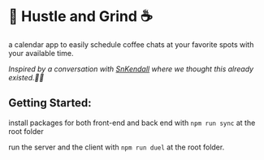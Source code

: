 # 🕺 Hustle and Grind ☕

a calendar app to easily schedule coffee chats at your favorite spots with your available time.

_Inspired by a conversation with [SnKendall](https://github.com/snkendall) where we thought this already existed.💁‍♀️_

## Getting Started:

install packages for both front-end and back end with `npm run sync` at the root folder

run the server and the client with `npm run duel` at the root folder.
